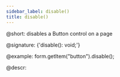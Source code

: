 ```yaml
---
sidebar_label: disable()
title: disable()
---          
```


@short: disables a Button control on a page

@signature: {'disable(): void;'}

@example:
form.getItem("button").disable();

@descr:
